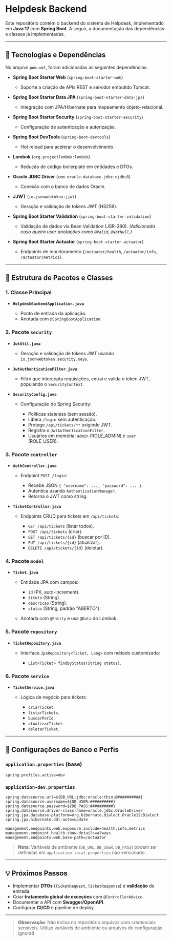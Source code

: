 # Helpdesk Backend

Este repositório contém o backend do sistema de Helpdesk, implementado em **Java 17** com **Spring Boot**. A seguir, a documentação das dependências e classes já implementadas.

---

## 🚀 Tecnologias e Dependências

No arquivo `pom.xml`, foram adicionadas as seguintes dependências:

* **Spring Boot Starter Web** (`spring-boot-starter-web`)

  * Suporte a criação de APIs REST e servidor embutido Tomcat.

* **Spring Boot Starter Data JPA** (`spring-boot-starter-data-jpa`)

  * Integração com JPA/Hibernate para mapeamento objeto-relacional.

* **Spring Boot Starter Security** (`spring-boot-starter-security`)

  * Configuração de autenticação e autorização.

* **Spring Boot DevTools** (`spring-boot-devtools`)

  * Hot reload para acelerar o desenvolvimento.

* **Lombok** (`org.projectlombok:lombok`)

  * Redução de código boilerplate em entidades e DTOs.

* **Oracle JDBC Driver** (`com.oracle.database.jdbc:ojdbc8`)

  * Conexão com o banco de dados Oracle.

* **JJWT** (`io.jsonwebtoken:jjwt`)

  * Geração e validação de tokens JWT (HS256).

* **Spring Boot Starter Validation** (`spring-boot-starter-validation`)

  * Validação de dados via Bean Validation (JSR-380).
    *(Adicionada caso queira usar anotações como `@Valid`, `@NotNull`.)*

* **Spring Boot Starter Actuator** (`spring-boot-starter-actuator`)

  * Endpoints de monitoramento (`/actuator/health`, `/actuator/info`, `/actuator/metrics`).

---

## 📂 Estrutura de Pacotes e Classes

### 1. **Classe Principal**

* **`HelpdeskBackendApplication.java`**

  * Ponto de entrada da aplicação.
  * Anotada com `@SpringBootApplication`.

### 2. **Pacote `security`**

* **`JwtUtil.java`**

  * Geração e validação de tokens JWT usando `io.jsonwebtoken.security.Keys`.

* **`JwtAuthenticationFilter.java`**

  * Filtro que intercepta requisições, extrai e valida o token JWT, populando o `SecurityContext`.

* **`SecurityConfig.java`**

  * Configuração do Spring Security:

    * Políticas stateless (sem sessão).
    * Libera `/login` sem autenticação.
    * Protege `/api/tickets/**` exigindo JWT.
    * Registra o `JwtAuthenticationFilter`.
    * Usuários em memória: `admin` (ROLE\_ADMIN) e `user` (ROLE\_USER).

### 3. **Pacote `controller`**

* **`AuthController.java`**

  * Endpoint `POST /login`:

    * Recebe JSON `{ "username": ..., "password": ... }`.
    * Autentica usando `AuthenticationManager`.
    * Retorna o JWT como string.

* **`TicketController.java`**

  * Endpoints CRUD para tickets em `/api/tickets`:

    * `GET /api/tickets` (listar todos).
    * `POST /api/tickets` (criar).
    * `GET /api/tickets/{id}` (buscar por ID).
    * `PUT /api/tickets/{id}` (atualizar).
    * `DELETE /api/tickets/{id}` (deletar).

### 4. **Pacote `model`**

* **`Ticket.java`**

  * Entidade JPA com campos:

    * `id` (PK, auto-increment).
    * `titulo` (String).
    * `descricao` (String).
    * `status` (String, padrão "ABERTO").
  * Anotada com `@Entity` e usa `@Data` do Lombok.

### 5. **Pacote `repository`**

* **`TicketRepository.java`**

  * Interface `JpaRepository<Ticket, Long>` com método customizado:

    * `List<Ticket> findByStatus(String status)`.

### 6. **Pacote `service`**

* **`TicketService.java`**

  * Lógica de negócio para tickets:

    * `criarTicket`.
    * `listarTickets`.
    * `buscarPorId`.
    * `atualizarTicket`.
    * `deletarTicket`.

---

## 🔧 Configurações de Banco e Perfis

### `application.properties` (base)

```properties
spring.profiles.active=dev
```

### `application-dev.properties`

```properties
spring.datasource.url=${DB_URL:jdbc:oracle:thin:@##########}
spring.datasource.username=${DB_USER:##########}
spring.datasource.password=${DB_PASS:##########}
spring.datasource.driver-class-name=oracle.jdbc.OracleDriver
spring.jpa.database-platform=org.hibernate.dialect.Oracle12cDialect
spring.jpa.hibernate.ddl-auto=update

management.endpoints.web.exposure.include=health,info,metrics
management.endpoint.health.show-details=always
management.endpoints.web.base-path=/actuator
```

> **Nota**: Variáveis de ambiente (`DB_URL`, `DB_USER`, `DB_PASS`) podem ser definidas em `application-local.properties` não versionado.

---

## 💡 Próximos Passos

* Implementar **DTOs** (`TicketRequest`, `TicketResponse`) e **validação** de entrada.
* Criar **tratamento global de exceções** com `@ControllerAdvice`.
* Documentar a API com **Swagger/OpenAPI**.
* Configurar **CI/CD** e pipeline de deploy.

---

> **Observação**: Não inclua no repositório arquivos com credenciais sensíveis. Utilize variáveis de ambiente ou arquivos de configuração ignorad
